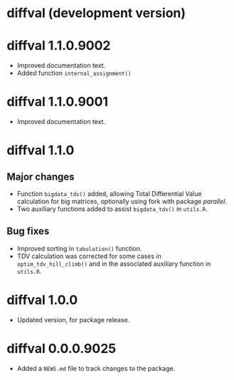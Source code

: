 # diffval (development version)

# diffval 1.1.0.9002

* Improved documentation text.
* Added function `internal_assignment()`

# diffval 1.1.0.9001

* Improved documentation text.

# diffval 1.1.0

## Major changes

* Function `bigdata_tdv()` added, allowing Total Differential Value calculation
  for big matrices, optionally using fork with package _parallel_.
* Two auxiliary functions added to assist `bigdata_tdv()` in `utils.R`.

## Bug fixes

* Improved sorting in `tabulation()` function.
* TDV calculation was corrected for some cases in `optim_tdv_hill_climb()` and in
  the associated auxiliary function in `utils.R`.

# diffval 1.0.0

* Updated version, for package release.

# diffval 0.0.0.9025

* Added a `NEWS.md` file to track changes to the package.
